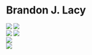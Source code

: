 # Brandon J. Lacy
![](https://img.shields.io/badge/freeCodeCamp-Data%20Analysis%20with%20Python-informational?style=flat&logo=freeCodeCamp&color=0A0A23)
![](https://img.shields.io/badge/freeCodeCamp-Scientific%20Computing%20with%20Python-informational?style=flat&logo=freeCodeCamp&color=0A0A23)
<br>
![](https://img.shields.io/badge/Microsoft-Azure%20AI%20Fundamentals-informational?style=flat&logo=Microsoft&color=5E5E5E)
![](https://img.shields.io/badge/Microsoft-Azure%20Data%20Fundamentals-informational?style=flat&logo=Microsoft&color=5E5E5E)
<br>
![](https://img.shields.io/badge/Python-PCAP-informational?style=flat&logo=Python&color=3776AB)
<br>
![](https://img.shields.io/badge/TryHackMe-Complete%20Beginner%20Learning%20Path-informational?style=flat&logo=TryHackMe&color=212C42)
<br>
